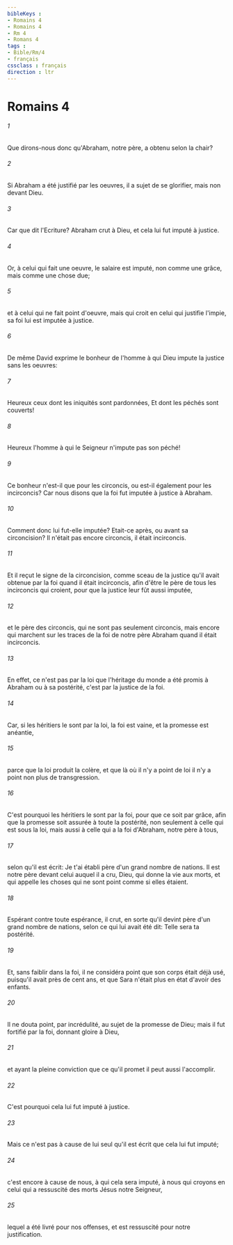 ```yaml
---
bibleKeys : 
- Romains 4
- Romains 4
- Rm 4
- Romans 4
tags : 
- Bible/Rm/4
- français
cssclass : français
direction : ltr
---
```


# Romains 4

###### 1
Que dirons-nous donc qu'Abraham, notre père, a obtenu selon la chair?
###### 2
Si Abraham a été justifié par les oeuvres, il a sujet de se glorifier, mais non devant Dieu.
###### 3
Car que dit l'Ecriture? Abraham crut à Dieu, et cela lui fut imputé à justice.
###### 4
Or, à celui qui fait une oeuvre, le salaire est imputé, non comme une grâce, mais comme une chose due;
###### 5
et à celui qui ne fait point d'oeuvre, mais qui croit en celui qui justifie l'impie, sa foi lui est imputée à justice.
###### 6
De même David exprime le bonheur de l'homme à qui Dieu impute la justice sans les oeuvres:
###### 7
Heureux ceux dont les iniquités sont pardonnées, Et dont les péchés sont couverts!
###### 8
Heureux l'homme à qui le Seigneur n'impute pas son péché!
###### 9
Ce bonheur n'est-il que pour les circoncis, ou est-il également pour les incirconcis? Car nous disons que la foi fut imputée à justice à Abraham.
###### 10
Comment donc lui fut-elle imputée? Etait-ce après, ou avant sa circoncision? Il n'était pas encore circoncis, il était incirconcis.
###### 11
Et il reçut le signe de la circoncision, comme sceau de la justice qu'il avait obtenue par la foi quand il était incirconcis, afin d'être le père de tous les incirconcis qui croient, pour que la justice leur fût aussi imputée,
###### 12
et le père des circoncis, qui ne sont pas seulement circoncis, mais encore qui marchent sur les traces de la foi de notre père Abraham quand il était incirconcis.
###### 13
En effet, ce n'est pas par la loi que l'héritage du monde a été promis à Abraham ou à sa postérité, c'est par la justice de la foi.
###### 14
Car, si les héritiers le sont par la loi, la foi est vaine, et la promesse est anéantie,
###### 15
parce que la loi produit la colère, et que là où il n'y a point de loi il n'y a point non plus de transgression.
###### 16
C'est pourquoi les héritiers le sont par la foi, pour que ce soit par grâce, afin que la promesse soit assurée à toute la postérité, non seulement à celle qui est sous la loi, mais aussi à celle qui a la foi d'Abraham, notre père à tous,
###### 17
selon qu'il est écrit: Je t'ai établi père d'un grand nombre de nations. Il est notre père devant celui auquel il a cru, Dieu, qui donne la vie aux morts, et qui appelle les choses qui ne sont point comme si elles étaient.
###### 18
Espérant contre toute espérance, il crut, en sorte qu'il devint père d'un grand nombre de nations, selon ce qui lui avait été dit: Telle sera ta postérité.
###### 19
Et, sans faiblir dans la foi, il ne considéra point que son corps était déjà usé, puisqu'il avait près de cent ans, et que Sara n'était plus en état d'avoir des enfants.
###### 20
Il ne douta point, par incrédulité, au sujet de la promesse de Dieu; mais il fut fortifié par la foi, donnant gloire à Dieu,
###### 21
et ayant la pleine conviction que ce qu'il promet il peut aussi l'accomplir.
###### 22
C'est pourquoi cela lui fut imputé à justice.
###### 23
Mais ce n'est pas à cause de lui seul qu'il est écrit que cela lui fut imputé;
###### 24
c'est encore à cause de nous, à qui cela sera imputé, à nous qui croyons en celui qui a ressuscité des morts Jésus notre Seigneur,
###### 25
lequel a été livré pour nos offenses, et est ressuscité pour notre justification.
